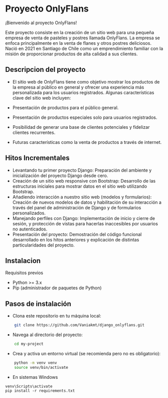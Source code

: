 
# Proyecto OnlyFlans

¡Bienvenido al proyecto OnlyFlans!

Este proyecto consiste en la creación de un sitio web para una pequeña empresa de venta de pasteles y postres llamada OnlyFlans. La empresa se enfoca principalmente en la venta de flanes y otros postres deliciosos. Nació en 2021 en Santiago de Chile como un emprendimiento familiar con la misión de proporcionar productos de alta calidad a sus clientes.

## Descripcion del proyecto

- El sitio web de OnlyFlans tiene como objetivo mostrar los productos de la empresa al público en general y ofrecer una experiencia más personalizada para los usuarios registrados. Algunas características clave del sitio web incluyen:

- Presentación de productos para el público general.
- Presentación de productos especiales solo para usuarios registrados.
- Posibilidad de generar una base de clientes potenciales y fidelizar clientes recurrentes.
- Futuras características como la venta de productos a través de internet.

## Hitos Incrementales
- Levantando tu primer proyecto Django: Preparación del ambiente y inicialización del proyecto Django desde cero.
- Creación de un sitio web responsive con Bootstrap: Desarrollo de las estructuras iniciales para mostrar datos en el sitio web utilizando Bootstrap.
- Añadiendo interacción a nuestro sitio web (modelos y formularios): Creación de nuevos modelos de datos y habilitación de su interacción a través del panel de administración de Django y de formularios personalizados.
- Manejando perfiles con Django: Implementación de inicio y cierre de sesión, y protección de vistas para hacerlas inaccesibles por usuarios no autenticados.
- Presentación del proyecto: Demostración del código funcional desarrollado en los hitos anteriores y explicación de distintas particularidades del proyecto.

## Instalacion

Requisitos previos
- Python >= 3.x
- Pip (administrador de paquetes de Python)
## Pasos de instalación
- Clona este repositorio en tu máquina local:
```bash
    git clone https://github.com/Vaniakmt/django_onlyflans.git

```
- Navega al directorio del proyecto:
```bash
    cd my-project
```
- Crea y activa un entorno virtual (se recomienda pero no es obligatorio):
```bash
    python -m venv venv
    source venv/bin/activate 
```
- En sistemas  Windows
```
venv\Scripts\activate 
pip install -r requirements.txt
```




